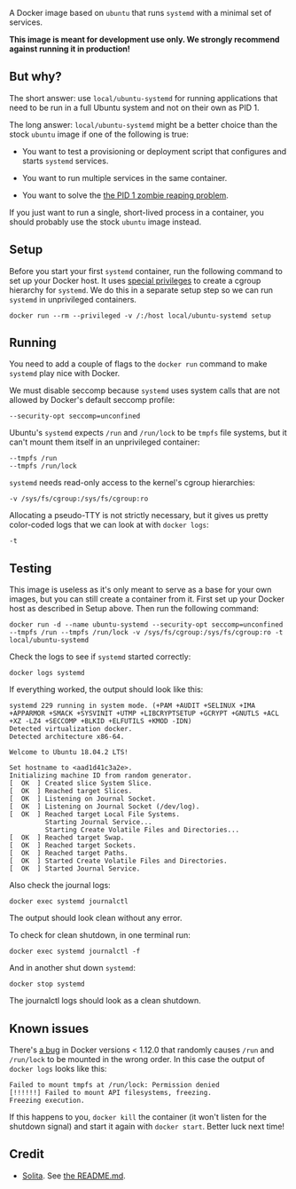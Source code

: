 A Docker image based on `ubuntu` that runs `systemd` with a minimal set of
services.

**This image is meant for development use only. We strongly recommend against
running it in production!**

## But why?

The short answer: use `local/ubuntu-systemd` for running applications that
need to be run in a full Ubuntu system and not on their own as PID 1.

The long answer: `local/ubuntu-systemd` might be a better choice than the
stock `ubuntu` image if one of the following is true:

- You want to test a provisioning or deployment script that configures and
  starts `systemd` services.

- You want to run multiple services in the same container.

- You want to solve the [the PID 1 zombie reaping problem](https://blog.phusion.nl/2015/01/20/docker-and-the-pid-1-zombie-reaping-problem/).

If you just want to run a single, short-lived process in a container, you
should probably use the stock `ubuntu` image instead.

## Setup

Before you start your first `systemd` container, run the following command to
set up your Docker host. It uses [special privileges](https://docs.docker.com/engine/reference/run/#/runtime-privilege-and-linux-capabilities)
to create a cgroup hierarchy for `systemd`. We do this in a separate setup
step so we can run `systemd` in unprivileged containers.

    docker run --rm --privileged -v /:/host local/ubuntu-systemd setup

## Running

You need to add a couple of flags to the `docker run` command to make `systemd`
play nice with Docker.

We must disable seccomp because `systemd` uses system calls that are not
allowed by Docker's default seccomp profile:

    --security-opt seccomp=unconfined

Ubuntu's `systemd` expects `/run` and `/run/lock` to be `tmpfs` file systems,
but it can't mount them itself in an unprivileged container:

    --tmpfs /run
    --tmpfs /run/lock

`systemd` needs read-only access to the kernel's cgroup hierarchies:

    -v /sys/fs/cgroup:/sys/fs/cgroup:ro

Allocating a pseudo-TTY is not strictly necessary, but it gives us pretty
color-coded logs that we can look at with `docker logs`:

    -t

## Testing

This image is useless as it's only meant to serve as a base for your own
images, but you can still create a container from it. First set up your Docker
host as described in Setup above. Then run the following command:

    docker run -d --name ubuntu-systemd --security-opt seccomp=unconfined --tmpfs /run --tmpfs /run/lock -v /sys/fs/cgroup:/sys/fs/cgroup:ro -t local/ubuntu-systemd

Check the logs to see if `systemd` started correctly:

    docker logs systemd

If everything worked, the output should look like this:

    systemd 229 running in system mode. (+PAM +AUDIT +SELINUX +IMA +APPARMOR +SMACK +SYSVINIT +UTMP +LIBCRYPTSETUP +GCRYPT +GNUTLS +ACL +XZ -LZ4 +SECCOMP +BLKID +ELFUTILS +KMOD -IDN)
    Detected virtualization docker.
    Detected architecture x86-64.

    Welcome to Ubuntu 18.04.2 LTS!

    Set hostname to <aad1d41c3a2e>.
    Initializing machine ID from random generator.
    [  OK  ] Created slice System Slice.
    [  OK  ] Reached target Slices.
    [  OK  ] Listening on Journal Socket.
    [  OK  ] Listening on Journal Socket (/dev/log).
    [  OK  ] Reached target Local File Systems.
             Starting Journal Service...
             Starting Create Volatile Files and Directories...
    [  OK  ] Reached target Swap.
    [  OK  ] Reached target Sockets.
    [  OK  ] Reached target Paths.
    [  OK  ] Started Create Volatile Files and Directories.
    [  OK  ] Started Journal Service.

Also check the journal logs:

    docker exec systemd journalctl

The output should look clean without any error.

To check for clean shutdown, in one terminal run:

    docker exec systemd journalctl -f

And in another shut down `systemd`:

    docker stop systemd

The journalctl logs should look as a clean shutdown.

## Known issues

There's [a bug](https://github.com/docker/docker/issues/22327) in Docker
versions < 1.12.0 that randomly causes `/run` and `/run/lock` to be mounted in
the wrong order. In this case the output of `docker logs` looks like this:

    Failed to mount tmpfs at /run/lock: Permission denied
    [!!!!!!] Failed to mount API filesystems, freezing.
    Freezing execution.

If this happens to you, `docker kill` the container (it won't listen for the
shutdown signal) and start it again with `docker start`. Better luck next time!

## Credit

* [Solita](http://www.solita.fi). See [the README.md](https://github.com/solita/docker-systemd/blob/master/README.md).
